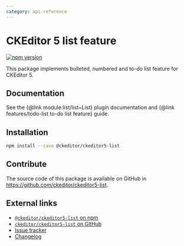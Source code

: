 ```yaml
---
category: api-reference
---
```


# CKEditor 5 list feature

[![npm version](https://badge.fury.io/js/%40ckeditor%2Fckeditor5-list.svg)](https://www.npmjs.com/package/@ckeditor/ckeditor5-list)

This package implements bulleted, numbered and to-do list feature for CKEditor 5.

## Documentation

See the {@link module:list/list~List} plugin documentation and {@link features/todo-list to-do list feature} guide.

## Installation

```bash
npm install --save @ckeditor/ckeditor5-list
```

## Contribute

The source code of this package is available on GitHub in https://github.com/ckeditor/ckeditor5-list.

## External links

* [`@ckeditor/ckeditor5-list` on npm](https://www.npmjs.com/package/@ckeditor/ckeditor5-list)
* [`ckeditor/ckeditor5-list` on GitHub](https://github.com/ckeditor/ckeditor5-list)
* [Issue tracker](https://github.com/ckeditor/ckeditor5-list/issues)
* [Changelog](https://github.com/ckeditor/ckeditor5-list/blob/master/CHANGELOG.md)

